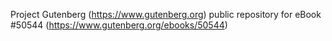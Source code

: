 Project Gutenberg (https://www.gutenberg.org) public repository for
eBook #50544 (https://www.gutenberg.org/ebooks/50544)
